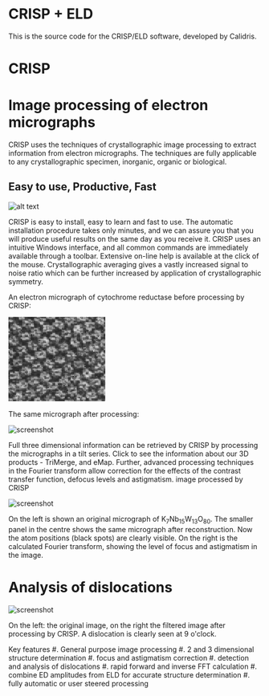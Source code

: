 # CRISP + ELD

This is the source code for the CRISP/ELD software, developed by Calidris.

# CRISP

# Image processing of electron micrographs

CRISP uses the techniques of crystallographic image processing to extract information from electron micrographs. The techniques are fully applicable to any crystallographic specimen, inorganic, organic or biological.

## Easy to use, Productive, Fast

![alt text](crisp2.png "Screenshot")

CRISP is easy to install, easy to learn and fast to use. The automatic installation procedure takes only minutes, and we can assure you that you will produce useful results on the same day as you receive it. CRISP uses an intuitive Windows interface, and all common commands are immediately available through a toolbar. Extensive on-line help is available at the click of the mouse.
Crystallographic averaging gives a vastly increased signal to noise ratio which can be further increased by application of crystallographic symmetry.


An electron micrograph of cytochrome reductase before processing by CRISP:

![screenshot](memb1.gif)

The same micrograph after processing:

![screenshot](memb2.gif)


Full three dimensional information can be retrieved by CRISP by processing the micrographs in a tilt series. Click to see the information about our 3D products - TriMerge, and eMap.
Further, advanced processing techniques in the Fourier transform allow correction for the effects of the contrast transfer function, defocus levels and astigmatism. image processed by CRISP

![screenshot](knb1.gif)

On the left is shown an original micrograph of K<sub>7</sub>Nb<sub>15</sub>W<sub>13</sub>O<sub>80</sub>. The smaller panel in the centre shows the same micrograph after reconstruction. Now the atom positions (black spots) are clearly visible. On the right is the calculated Fourier transform, showing the level of focus and astigmatism in the image.


# Analysis of dislocations

![screenshot](dislocat.gif)

On the left: the original image, on the right the filtered image after processing by CRISP. A dislocation is clearly seen at 9 o'clock.

Key features
#. General purpose image processing
#. 2 and 3 dimensional structure determination
#. focus and astigmatism correction
#. detection and analysis of dislocations
#. rapid forward and inverse FFT calculation
#. combine ED amplitudes from ELD for accurate structure determination
#. fully automatic or user steered processing
